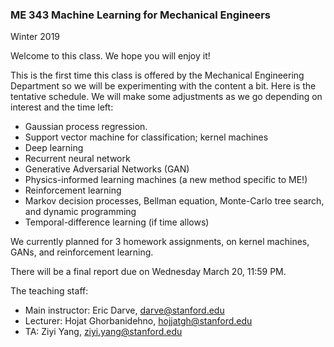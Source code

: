 ### ME 343 Machine Learning for Mechanical Engineers

Winter 2019

Welcome to this class. We hope you will enjoy it!

This is the first time this class is offered by the Mechanical Engineering Department so we will be experimenting with the content a bit. Here is the tentative schedule. We will make some adjustments as we go depending on interest and the time left:

- Gaussian process regression.
- Support vector machine for classification; kernel machines
- Deep learning
- Recurrent neural network
- Generative Adversarial Networks (GAN)
- Physics-informed learning machines (a new method specific to ME!)
- Reinforcement learning
- Markov decision processes, Bellman equation, Monte-Carlo tree search, and dynamic programming
- Temporal-difference learning (if time allows)

We currently planned for 3 homework assignments, on kernel machines, GANs, and reinforcement learning.

There will be a final report due on Wednesday March 20, 11:59 PM.

The teaching staff:

- Main instructor: Eric Darve, darve@stanford.edu
- Lecturer: Hojat Ghorbanidehno, hojjatgh@stanford.edu
- TA: Ziyi Yang, ziyi.yang@stanford.edu

